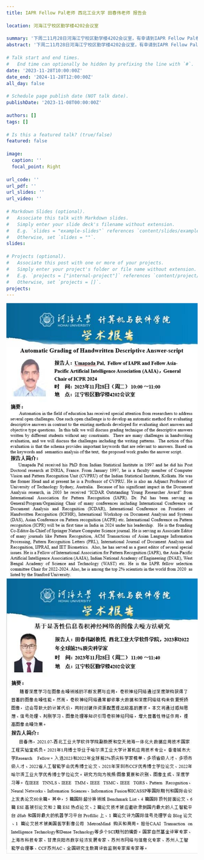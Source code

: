 ```yaml
---
title: IAPR Fellow Pal老师 西北工业大学 田春伟老师 报告会

location: 河海江宁校区勤学楼4202会议室

summary: '下周二11月28日河海江宁校区勤学楼4202会议室，有幸请到IAPR Fellow Pal老师，和西北工业大学的田春伟老师，欢迎有兴趣的老师与同学前往参加。报告以线上线下方式同步举行。 #腾讯会议：434-142-344'
abstract: '下周二11月28日河海江宁校区勤学楼4202会议室，有幸请到IAPR Fellow Pal老师，和西北工业大学的田春伟老师，欢迎有兴趣的老师与同学前往参加。报告以线上线下方式同步举行。 #腾讯会议：434-142-344'

# Talk start and end times.
#   End time can optionally be hidden by prefixing the line with `#`.
date: '2023-11-28T10:00:00Z'
date_end: '2024-11-28T12:00:00Z'
all_day: false

# Schedule page publish date (NOT talk date).
publishDate: '2023-11-08T00:00:00Z'

authors: []
tags: []

# Is this a featured talk? (true/false)
featured: false

image:
  caption: ''
  focal_point: Right

url_code: ''
url_pdf: ''
url_slides: ''
url_video: ''

# Markdown Slides (optional).
#   Associate this talk with Markdown slides.
#   Simply enter your slide deck's filename without extension.
#   E.g. `slides = "example-slides"` references `content/slides/example-slides.md`.
#   Otherwise, set `slides = ""`.
slides:

# Projects (optional).
#   Associate this post with one or more of your projects.
#   Simply enter your project's folder or file name without extension.
#   E.g. `projects = ["internal-project"]` references `content/project/deep-learning/index.md`.
#   Otherwise, set `projects = []`.
projects:
---
```

![alt text](Poster1.jpg)
![alt text](Poster2.jpg)
